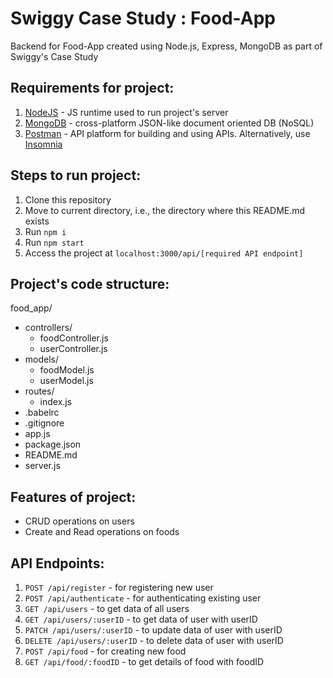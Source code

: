 # Swiggy Case Study : Food-App

Backend for Food-App created using Node.js, Express, MongoDB as part of Swiggy's Case Study

## Requirements for project:

1. [NodeJS](https://nodejs.org/en/) - JS runtime used to run project's server
2. [MongoDB](https://www.mongodb.com/) - cross-platform JSON-like document oriented DB (NoSQL)
3. [Postman](https://www.postman.com/downloads/) - API platform for building and using APIs. Alternatively, use [Insomnia](https://insomnia.rest)

## Steps to run project:

1. Clone this repository
2. Move to current directory, i.e., the directory where this README.md exists
3. Run `npm i`
4. Run `npm start`
5. Access the project at `localhost:3000/api/[required API endpoint]`

## Project's code structure:

food_app/

- controllers/
  - foodController.js
  - userController.js
- models/
  - foodModel.js
  - userModel.js
- routes/
  - index.js
- .babelrc
- .gitignore
- app.js
- package.json
- README.md
- server.js

## Features of project:

- CRUD operations on users
- Create and Read operations on foods

## API Endpoints:

1. `POST /api/register` - for registering new user
2. `POST /api/authenticate` - for authenticating existing user
3. `GET /api/users` - to get data of all users
4. `GET /api/users/:userID` - to get data of user with userID
5. `PATCH /api/users/:userID` - to update data of user with userID
6. `DELETE /api/users/:userID` - to delete data of user with userID
7. `POST /api/food` - for creating new food
8. `GET /api/food/:foodID` - to get details of food with foodID
